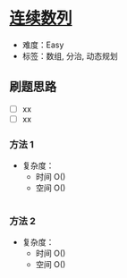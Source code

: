 # [连续数列](https://leetcode-cn.com/problems/contiguous-sequence-lcci/)

- 难度：Easy
- 标签：数组, 分治, 动态规划

## 刷题思路

- [ ] xx
- [ ] xx

### 方法 1

- 复杂度：
    - 时间 O()
    - 空间 O()

``` js

```

### 方法 2

- 复杂度：
    - 时间 O()
    - 空间 O()

``` js

```
